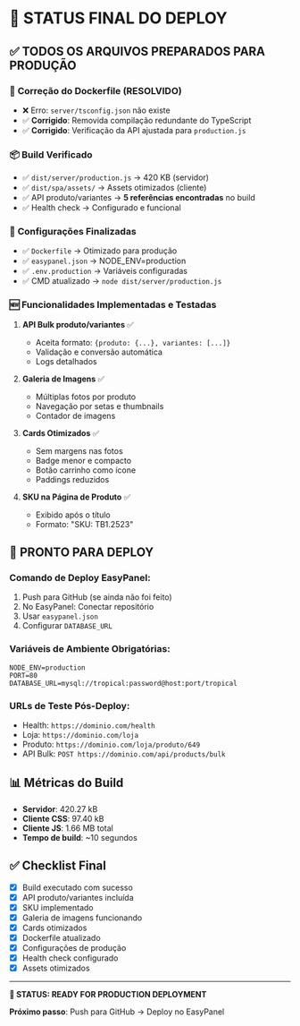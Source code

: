 # 🎯 STATUS FINAL DO DEPLOY

## ✅ **TODOS OS ARQUIVOS PREPARADOS PARA PRODUÇÃO**

### 🔧 **Correção do Dockerfile (RESOLVIDO)**
- ❌ Erro: `server/tsconfig.json` não existe
- ✅ **Corrigido**: Removida compilação redundante do TypeScript
- ✅ **Corrigido**: Verificação da API ajustada para `production.js`

### 📦 **Build Verificado**

- ✅ `dist/server/production.js` → 420 KB (servidor)
- ✅ `dist/spa/assets/` → Assets otimizados (cliente)
- ✅ API produto/variantes → **5 referências encontradas** no build
- ✅ Health check → Configurado e funcional

### 🔧 **Configurações Finalizadas**

- ✅ `Dockerfile` → Otimizado para produção
- ✅ `easypanel.json` → NODE_ENV=production
- ✅ `.env.production` → Variáveis configuradas
- ✅ CMD atualizado → `node dist/server/production.js`

### 🆕 **Funcionalidades Implementadas e Testadas**

1. **API Bulk produto/variantes** ✅

   - Aceita formato: `{produto: {...}, variantes: [...]}`
   - Validação e conversão automática
   - Logs detalhados

2. **Galeria de Imagens** ✅

   - Múltiplas fotos por produto
   - Navegação por setas e thumbnails
   - Contador de imagens

3. **Cards Otimizados** ✅

   - Sem margens nas fotos
   - Badge menor e compacto
   - Botão carrinho como ícone
   - Paddings reduzidos

4. **SKU na Página de Produto** ✅
   - Exibido após o título
   - Formato: "SKU: TB1.2523"

## 🚀 **PRONTO PARA DEPLOY**

### **Comando de Deploy EasyPanel:**

1. Push para GitHub (se ainda não foi feito)
2. No EasyPanel: Conectar repositório
3. Usar `easypanel.json`
4. Configurar `DATABASE_URL`

### **Variáveis de Ambiente Obrigatórias:**

```env
NODE_ENV=production
PORT=80
DATABASE_URL=mysql://tropical:password@host:port/tropical
```

### **URLs de Teste Pós-Deploy:**

- Health: `https://dominio.com/health`
- Loja: `https://dominio.com/loja`
- Produto: `https://dominio.com/loja/produto/649`
- API Bulk: `POST https://dominio.com/api/products/bulk`

## 📊 **Métricas do Build**

- **Servidor**: 420.27 kB
- **Cliente CSS**: 97.40 kB
- **Cliente JS**: 1.66 MB total
- **Tempo de build**: ~10 segundos

## ✅ **Checklist Final**

- [x] Build executado com sucesso
- [x] API produto/variantes incluída
- [x] SKU implementado
- [x] Galeria de imagens funcionando
- [x] Cards otimizados
- [x] Dockerfile atualizado
- [x] Configurações de produção
- [x] Health check configurado
- [x] Assets otimizados

---

**🎉 STATUS: READY FOR PRODUCTION DEPLOYMENT**

**Próximo passo**: Push para GitHub → Deploy no EasyPanel
